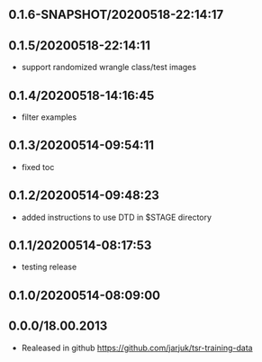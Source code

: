 ## 0.1.6-SNAPSHOT/20200518-22:14:17
## 0.1.5/20200518-22:14:11

- support randomized wrangle class/test images

## 0.1.4/20200518-14:16:45

- filter examples

## 0.1.3/20200514-09:54:11

- fixed toc

## 0.1.2/20200514-09:48:23

- added instructions to use DTD in $STAGE directory

## 0.1.1/20200514-08:17:53

- testing release

## 0.1.0/20200514-08:09:00

## 0.0.0/18.00.2013

- Realeased in  github https://github.com/jarjuk/tsr-training-data

